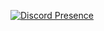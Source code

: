 [![Discord Presence](https://lanyard.cnrad.dev/api/687021258273194016?bg=00FFB8&theme=dark&borderRadius=10px)](https://discord.com/users/687021258273194016)

<!--
**coanertinus/coanertinus** is a ✨ _special_ ✨ repository because its `README.md` (this file) appears on your GitHub profile.

Here are some ideas to get you started:

- 🔭 I’m currently working on ...
- 🌱 I’m currently learning ...
- 👯 I’m looking to collaborate on ...
- 🤔 I’m looking for help with ...
- 💬 Ask me about ...
- 📫 How to reach me: ...
- 😄 Pronouns: ...
- ⚡ Fun fact: ...
-->
